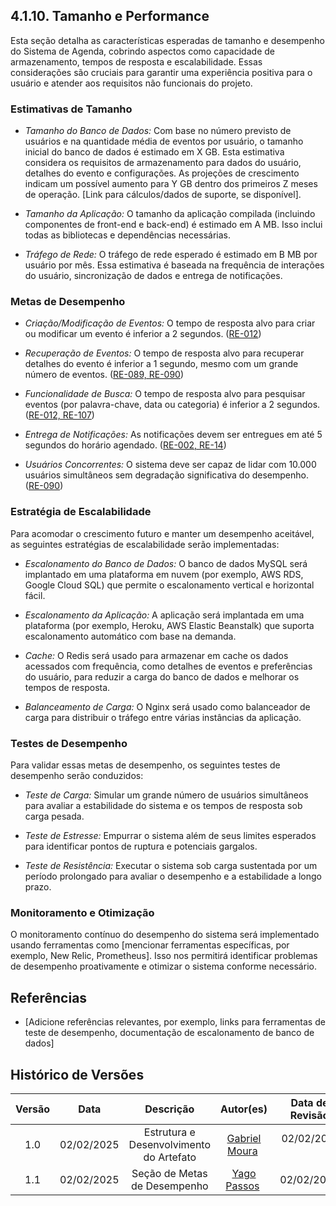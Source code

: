 ## 4.1.10. Tamanho e Performance

Esta seção detalha as características esperadas de tamanho e desempenho do Sistema de Agenda, cobrindo aspectos como capacidade de armazenamento, tempos de resposta e escalabilidade. Essas considerações são cruciais para garantir uma experiência positiva para o usuário e atender aos requisitos não funcionais do projeto.

### Estimativas de Tamanho

* *Tamanho do Banco de Dados:* Com base no número previsto de usuários e na quantidade média de eventos por usuário, o tamanho inicial do banco de dados é estimado em X GB. Esta estimativa considera os requisitos de armazenamento para dados do usuário, detalhes do evento e configurações. As projeções de crescimento indicam um possível aumento para Y GB dentro dos primeiros Z meses de operação. [Link para cálculos/dados de suporte, se disponível].

* *Tamanho da Aplicação:* O tamanho da aplicação compilada (incluindo componentes de front-end e back-end) é estimado em A MB. Isso inclui todas as bibliotecas e dependências necessárias.

* *Tráfego de Rede:* O tráfego de rede esperado é estimado em B MB por usuário por mês. Essa estimativa é baseada na frequência de interações do usuário, sincronização de dados e entrega de notificações.

### Metas de Desempenho

* *Criação/Modificação de Eventos:* O tempo de resposta alvo para criar ou modificar um evento é inferior a  2 segundos. ([RE-012](https://unbarqdsw2024-2.github.io/2024.2_G6_Agenda_Entrega_02/#/./extras/requisitos_elicitados/todos_requisitos))

* *Recuperação de Eventos:* O tempo de resposta alvo para recuperar detalhes do evento é inferior a 1 segundo, mesmo com um grande número de eventos. ([RE-089, RE-090](https://unbarqdsw2024-2.github.io/2024.2_G6_Agenda_Entrega_02/#/./extras/requisitos_elicitados/todos_requisitos))

* *Funcionalidade de Busca:* O tempo de resposta alvo para pesquisar eventos (por palavra-chave, data ou categoria) é inferior a 2 segundos. ([RE-012, RE-107](https://unbarqdsw2024-2.github.io/2024.2_G6_Agenda_Entrega_02/#/./extras/requisitos_elicitados/todos_requisitos))

* *Entrega de Notificações:* As notificações devem ser entregues em até 5 segundos do horário agendado. ([RE-002, RE-14](https://unbarqdsw2024-2.github.io/2024.2_G6_Agenda_Entrega_02/#/./extras/requisitos_elicitados/todos_requisitos))


* *Usuários Concorrentes:* O sistema deve ser capaz de lidar com 10.000 usuários simultâneos sem degradação significativa do desempenho. ([RE-090](https://unbarqdsw2024-2.github.io/2024.2_G6_Agenda_Entrega_02/#/./extras/requisitos_elicitados/todos_requisitos))

### Estratégia de Escalabilidade

Para acomodar o crescimento futuro e manter um desempenho aceitável, as seguintes estratégias de escalabilidade serão implementadas:

* *Escalonamento do Banco de Dados:* O banco de dados MySQL será implantado em uma plataforma em nuvem (por exemplo, AWS RDS, Google Cloud SQL) que permite o escalonamento vertical e horizontal fácil.

* *Escalonamento da Aplicação:* A aplicação será implantada em uma plataforma (por exemplo, Heroku, AWS Elastic Beanstalk) que suporta escalonamento automático com base na demanda.

* *Cache:* O Redis será usado para armazenar em cache os dados acessados com frequência, como detalhes de eventos e preferências do usuário, para reduzir a carga do banco de dados e melhorar os tempos de resposta.

* *Balanceamento de Carga:* O Nginx será usado como balanceador de carga para distribuir o tráfego entre várias instâncias da aplicação.

### Testes de Desempenho

Para validar essas metas de desempenho, os seguintes testes de desempenho serão conduzidos:

* *Teste de Carga:* Simular um grande número de usuários simultâneos para avaliar a estabilidade do sistema e os tempos de resposta sob carga pesada.

* *Teste de Estresse:* Empurrar o sistema além de seus limites esperados para identificar pontos de ruptura e potenciais gargalos.

* *Teste de Resistência:* Executar o sistema sob carga sustentada por um período prolongado para avaliar o desempenho e a estabilidade a longo prazo.

### Monitoramento e Otimização

O monitoramento contínuo do desempenho do sistema será implementado usando ferramentas como [mencionar ferramentas específicas, por exemplo, New Relic, Prometheus]. Isso nos permitirá identificar problemas de desempenho proativamente e otimizar o sistema conforme necessário.


## Referências

* [Adicione referências relevantes, por exemplo, links para ferramentas de teste de desempenho, documentação de escalonamento de banco de dados]


## Histórico de Versões

| Versão | Data | Descrição | Autor(es) | Data de Revisão | Revisor(es) |
| :-: | :-: | :-: | :-: | :-: | :-: |
| 1.0 | 02/02/2025 | Estrutura e Desenvolvimento do Artefato | [Gabriel Moura](https://github.com/) | 02/02/2025  | [Yago Passos](https://github.com/yagompassos) |
| 1.1 | 02/02/2025 | Seção de Metas de Desempenho| [Yago Passos](https://github.com/yagompassos) | 02/02/2025 | [Gabriel Moura](https://github.com/)  |